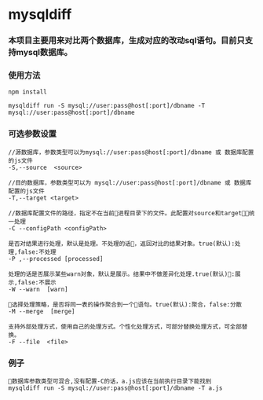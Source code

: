 # mysqldiff
 
  ### 本项目主要用来对比两个数据库，生成对应的改动sql语句。目前只支持mysql数据库。

  ### 使用方法
    npm install 
    
    mysqldiff run -S mysql://user:pass@host[:port]/dbname -T mysql://user:pass@host[:port]/dbname

  ### 可选参数设置

    //源数据库，参数类型可以为mysql://user:pass@host[:port]/dbname 或 数据库配置的js文件
    -S,--source  <source>  

    //目的数据库，参数类型可以为 mysql://user:pass@host[:port]/dbname 或 数据库配置的js文件
    -T,--target <target>

    //数据库配置文件的路径，指定不在当前进程目录下的文件。此配置对source和target统一处理
    -C --configPath <configPath>
     
    是否对结果进行处理，默认是处理。不处理的话，返回对比的结果对象。true(默认):处理,false:不处理  
    -P ,--processed [processed] 

    处理的话是否展示某些warn对象，默认是展示。结果中不做差异化处理.true(默认):展示,false:不展示
    -W --warn  [warn] 

    选择处理策略，是否将同一表的操作聚合到一个语句。true(默认):聚合，false:分散
    -M --merge  [merge]

    支持外部处理方式，使用自己的处理方式。个性化处理方式，可部分替换处理方式，可全部替换。
    -F --file  <file>


 ### 例子

    数据库参数类型可混合,没有配置-C的话，a.js应该在当前执行目录下能找到 
    mysqldiff run -S mysql://user:pass@host[:port]/dbname -T a.js 










